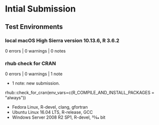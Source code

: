# Intial Submission

## Test Environments

### local macOS High Sierra version 10.13.6, R 3.6.2

0 errors | 0 warnings | 0 notes


### rhub check for CRAN 
0 errors | 0 warnings | 1 note

* 1 note: new submission. 

rhub::check_for_cran(env_vars=c(R_COMPILE_AND_INSTALL_PACKAGES = "always"))
* Fedora Linux, R-devel, clang, gfortran
* Ubuntu Linux 16.04 LTS, R-release, GCC
* Windows Server 2008 R2 SP1, R-devel, 32⁄64 bit